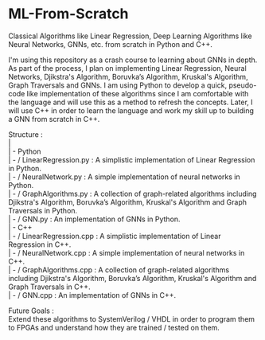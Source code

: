 # ML-From-Scratch
Classical Algorithms like Linear Regression, Deep Learning Algorithms like Neural Networks, GNNs, etc. from scratch in Python and C++.<br>

I'm using this repository as a crash course to learning about GNNs in depth. As part of the process, I plan on implementing Linear Regression, Neural Networks, Djikstra's Algorithm, Boruvka’s Algorithm, Kruskal's Algorithm, Graph Traversals and GNNs. I am using Python to develop a quick, pseudo-code like implementation of these algorithms since I am comfortable with the language and will use this as a method to refresh the concepts. Later, I will use C++ in order to learn the language and work my skill up to building a GNN from scratch in C++. <br>

Structure : <br>
|<br>
| - Python <br>
| - / LinearRegression.py : A simplistic implementation of Linear Regression in Python. <br>
| - / NeuralNetwork.py : A simple implementation of neural networks in Python. <br>
| - / GraphAlgorithms.py : A collection of graph-related algorithms including Djikstra's Algorithm, Boruvka’s Algorithm, Kruskal's Algorithm and Graph Traversals in Python. <br>
| - / GNN.py : An implementation of GNNs in Python. <br>
| - C++ <br>
| - / LinearRegression.cpp : A simplistic implementation of Linear Regression in C++.<br>
| - / NeuralNetwork.cpp : A simple implementation of neural networks in C++. <br>
| - / GraphAlgorithms.cpp : A collection of graph-related algorithms including Djikstra's Algorithm, Boruvka’s Algorithm, Kruskal's Algorithm and Graph Traversals in C++. <br>
| - / GNN.cpp : An implementation of GNNs in C++. <br>

Future Goals : <br>
Extend these algorithms to SystemVerilog / VHDL in order to program them to FPGAs and understand how they are trained / tested on them.
